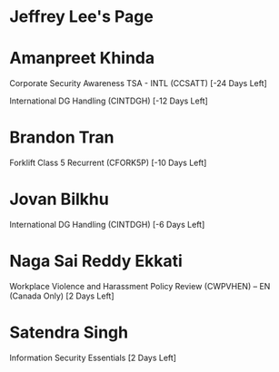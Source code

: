 # Jeffrey Lee's Page




# Amanpreet Khinda


Corporate Security Awareness TSA - INTL (CCSATT) [-24 Days Left]

International DG Handling (CINTDGH) [-12 Days Left]



# Brandon Tran


Forklift Class 5 Recurrent (CFORK5P) [-10 Days Left]



# Jovan Bilkhu


International DG Handling (CINTDGH) [-6 Days Left]



# Naga Sai Reddy Ekkati


Workplace Violence and Harassment Policy Review (CWPVHEN) – EN (Canada Only) [2 Days Left]



# Satendra Singh


Information Security Essentials [2 Days Left]



